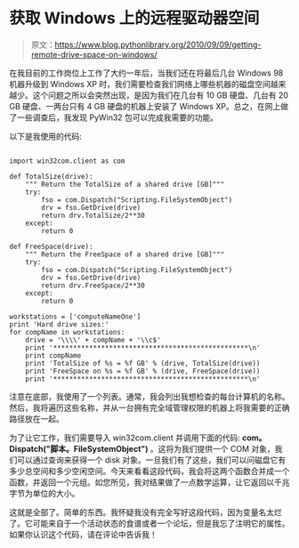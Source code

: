 # 获取 Windows 上的远程驱动器空间

> 原文：<https://www.blog.pythonlibrary.org/2010/09/09/getting-remote-drive-space-on-windows/>

在我目前的工作岗位上工作了大约一年后，当我们还在将最后几台 Windows 98 机器升级到 Windows XP 时，我们需要检查我们网络上哪些机器的磁盘空间越来越少。这个问题之所以会突然出现，是因为我们在几台有 10 GB 硬盘、几台有 20 GB 硬盘、一两台只有 4 GB 硬盘的机器上安装了 Windows XP。总之，在网上做了一些调查后，我发现 PyWin32 包可以完成我需要的功能。

以下是我使用的代码:

```

import win32com.client as com

def TotalSize(drive):
    """ Return the TotalSize of a shared drive [GB]"""
    try:
        fso = com.Dispatch("Scripting.FileSystemObject")
        drv = fso.GetDrive(drive)
        return drv.TotalSize/2**30
    except:
        return 0

def FreeSpace(drive):
    """ Return the FreeSpace of a shared drive [GB]"""
    try:
        fso = com.Dispatch("Scripting.FileSystemObject")
        drv = fso.GetDrive(drive)
        return drv.FreeSpace/2**30
    except:
        return 0

workstations = ['computeNameOne']
print 'Hard drive sizes:'
for compName in workstations:
    drive = '\\\\' + compName + '\\c$'
    print '*************************************************\n'
    print compName
    print 'TotalSize of %s = %f GB' % (drive, TotalSize(drive))
    print 'FreeSpace on %s = %f GB' % (drive, FreeSpace(drive))
    print '*************************************************\n'

```

注意在底部，我使用了一个列表。通常，我会列出我想检查的每台计算机的名称。然后，我将遍历这些名称，并从一台拥有完全域管理权限的机器上将我需要的正确路径放在一起。

为了让它工作，我们需要导入 win32com.client 并调用下面的代码: **com。Dispatch("脚本。FileSystemObject")** 。这将为我们提供一个 COM 对象，我们可以通过查询来获得一个 disk 对象。一旦我们有了这些，我们可以问磁盘它有多少总空间和多少空闲空间。今天来看看这段代码，我会将这两个函数合并成一个函数，并返回一个元组。如您所见，我对结果做了一点数学运算，让它返回以千兆字节为单位的大小。

这就是全部了。简单的东西。我怀疑我没有完全写好这段代码，因为变量名太烂了。它可能来自于一个活动状态的食谱或者一个论坛，但是我忘了注明它的属性。如果你认识这个代码，请在评论中告诉我！